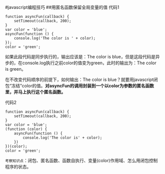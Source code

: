 #javascript编程技巧
##用匿名函数保留全局变量的值
代码1
	
	function asyncFun(callback) {
	    setTimeout(callback, 200);
	}
	var color = 'blue';
	asyncFun(function () {
	    console.log('The color is ' + color);
	});
	color = 'green';
	
如果此段代码是同步执行的，输出应该是：The color is blue，但是这段代码是异步的，在console.log执行之前color的值变为green，此时的输出为：The color is green。

在不改变代码顺序的前提下，如何输出：The color is blue？就要用javascript闭包“冻结”color的值。**对asyncFun的调用封装到一个以color为参数的匿名函数里，并马上执行这个匿名函数。**

代码2

	function asyncFun(callback) {
	    setTimeout(callback, 200);
	}
	var color = 'blue';
	(function (color) {
	    asyncFun(function () {
	        console.log('The color is' + color);
	    })
	})(color);
	color = 'green';
	
`考察知识点`：闭包、匿名函数、函数自执行、变量(color)作用域、怎么用闭包控制程序的状态。